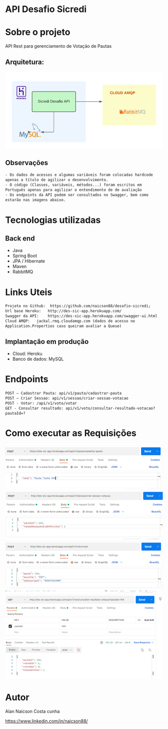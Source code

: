 # API Desafio Sicredi


# Sobre o projeto

API Rest para gerenciamento de Votação de Pautas 


## Arquitetura:  
![Arc 1](https://github.com/naicson88/desafio-sicredi/blob/master/assets/arc.png) 

## Observações
    - Os dados de acessos e algumas variáveis foram colocadas hardcode apenas a título de agilizar o desenvolvimento.
    - O código (Classes, variáveis, métodos...) foram escritos em Português apenas para agilizar o entendimento de de avaliação
    - Os endpoints da API podem ser consultados no Swagger, bem como estarão nas imagens abaixo.

# Tecnologias utilizadas
## Back end
- Java
- Spring Boot
- JPA / Hibernate
- Maven
- RabbitMQ

# Links Uteis
    Projeto no Github:  https://github.com/naicson88/desafio-sicredi;
    Url base Heroku:   http://des-sic-app.herokuapp.com/
    Swagger da API:    https://des-sic-app.herokuapp.com/swagger-ui.html
    Cloud AMQP:   jackal.rmq.cloudamqp.com (dados de acesso no Application.Properties caso queiram avaliar a Queue)

## Implantação em produção
- Cloud: Heroku
- Banco de dados: MySQL

# Endpoints

    POST – Cadastrar Pauta: api/v1/pauta/cadastrar-pauta
    POST – Criar Sessao: api/v1/sessao/criar-sessao-votacao
    POST - Votar: /api/v1/voto/votar
    GET - Consultar resultado: api/v1/voto/consultar-resultado-votacao?pautaId=?


# Como executar as Requisições
![uso 1](https://github.com/naicson88/desafio-sicredi/blob/master/assets/ex1.png)
![uso 2](https://github.com/naicson88/desafio-sicredi/blob/master/assets/ex2.png)
![uso 3](https://github.com/naicson88/desafio-sicredi/blob/master/assets/ex3.png)
![uso 4](https://github.com/naicson88/desafio-sicredi/blob/master/assets/ex4.png)


# Autor

Alan Naicson Costa cunha

https://www.linkedin.com/in/naicson88/

